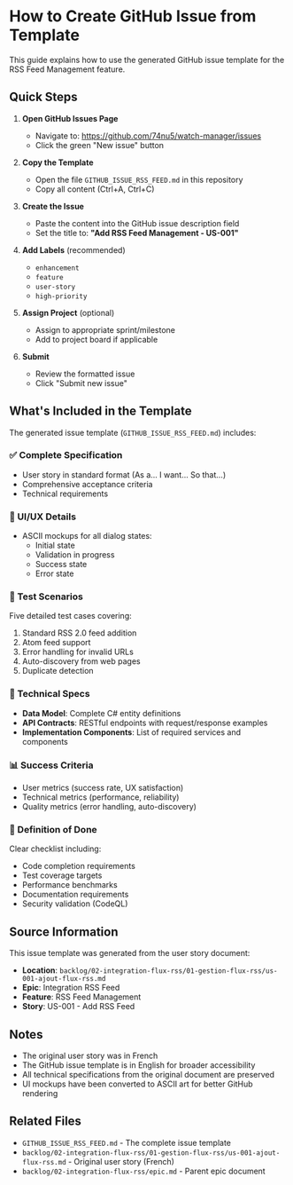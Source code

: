 # How to Create GitHub Issue from Template

This guide explains how to use the generated GitHub issue template for the RSS Feed Management feature.

## Quick Steps

1. **Open GitHub Issues Page**
   - Navigate to: https://github.com/74nu5/watch-manager/issues
   - Click the green "New issue" button

2. **Copy the Template**
   - Open the file `GITHUB_ISSUE_RSS_FEED.md` in this repository
   - Copy all content (Ctrl+A, Ctrl+C)

3. **Create the Issue**
   - Paste the content into the GitHub issue description field
   - Set the title to: **"Add RSS Feed Management - US-001"**

4. **Add Labels** (recommended)
   - `enhancement`
   - `feature`
   - `user-story`
   - `high-priority`

5. **Assign Project** (optional)
   - Assign to appropriate sprint/milestone
   - Add to project board if applicable

6. **Submit**
   - Review the formatted issue
   - Click "Submit new issue"

## What's Included in the Template

The generated issue template (`GITHUB_ISSUE_RSS_FEED.md`) includes:

### ✅ Complete Specification
- User story in standard format (As a... I want... So that...)
- Comprehensive acceptance criteria
- Technical requirements

### 🎨 UI/UX Details
- ASCII mockups for all dialog states:
  - Initial state
  - Validation in progress
  - Success state
  - Error state

### 🧪 Test Scenarios
Five detailed test cases covering:
1. Standard RSS 2.0 feed addition
2. Atom feed support
3. Error handling for invalid URLs
4. Auto-discovery from web pages
5. Duplicate detection

### 🔧 Technical Specs
- **Data Model**: Complete C# entity definitions
- **API Contracts**: RESTful endpoints with request/response examples
- **Implementation Components**: List of required services and components

### 📊 Success Criteria
- User metrics (success rate, UX satisfaction)
- Technical metrics (performance, reliability)
- Quality metrics (error handling, auto-discovery)

### 🚀 Definition of Done
Clear checklist including:
- Code completion requirements
- Test coverage targets
- Performance benchmarks
- Documentation requirements
- Security validation (CodeQL)

## Source Information

This issue template was generated from the user story document:
- **Location**: `backlog/02-integration-flux-rss/01-gestion-flux-rss/us-001-ajout-flux-rss.md`
- **Epic**: Integration RSS Feed
- **Feature**: RSS Feed Management
- **Story**: US-001 - Add RSS Feed

## Notes

- The original user story was in French
- The GitHub issue template is in English for broader accessibility
- All technical specifications from the original document are preserved
- UI mockups have been converted to ASCII art for better GitHub rendering

## Related Files

- `GITHUB_ISSUE_RSS_FEED.md` - The complete issue template
- `backlog/02-integration-flux-rss/01-gestion-flux-rss/us-001-ajout-flux-rss.md` - Original user story (French)
- `backlog/02-integration-flux-rss/epic.md` - Parent epic document
